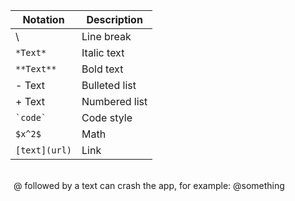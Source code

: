 |Notation|Description|
|---|---|
|\\ |Line break|
|`*Text*`|Italic text|
|`**Text**`|Bold text|
|- Text|Bulleted list|
|+ Text|Numbered list|
|`` `code` ``|Code style|
|`$x^2$`|Math|
|`[text](url)`|Link|
<br>
<i class='fa fa-circle-exclamation'></i></span><span style='margin-left:5px;'> @ followed by a text can crash the app, for example: @something 